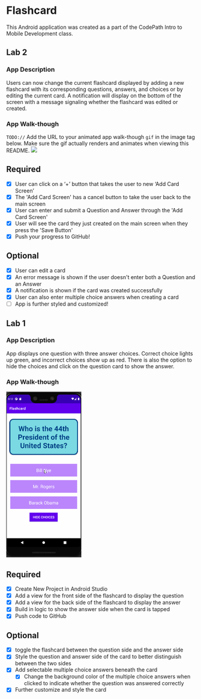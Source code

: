 # Flashcard
This Android application was created as a part of the CodePath Intro to Mobile Development class.

## Lab 2

### App Description
Users can now change the current flashcard displayed by adding a new flashcard with its corresponding questions, answers, and choices or by editing the current card. A notification will display on the bottom of the screen with a message signaling whether the flashcard was edited or created.

### App Walk-though
`TODO://` Add the URL to your animated app walk-though `gif` in the image tag below. Make sure the gif actually renders and animates when viewing this README.
<img src="YOUR_GIF_URL_HERE" width=200><br>

## Required
- [x] User can click on a ‘+’ button that takes the user to new ‘Add Card Screen’
- [x] The 'Add Card Screen' has a cancel button to take the user back to the main screen
- [x] User can enter and submit a Question and Answer through the 'Add Card Screen'
- [x] User will see the card they just created on the main screen when they press the 'Save Button'
- [x] Push your progress to GitHub!

## Optional
- [x] User can edit a card
- [x] An error message is shown if the user doesn't enter both a Question and an Answer
- [x] A notification is shown if the card was created successfully
- [x] User can also enter multiple choice answers when creating a card
- [ ] App is further styled and customized!

## Lab 1

### App Description
App displays one question with three answer choices. Correct choice lights up green, and incorrect choices show up as red. There is also the option to hide the choices and click on the question card to show the answer.

### App Walk-though
<img src="walkthroughs/codepath-lab-1.gif" width=200><br>

## Required
- [x] Create New Project in Android Studio
- [x] Add a view for the front side of the flashcard to display the question
- [x] Add a view for the back side of the flashcard to display the answer
- [x] Build in logic to show the answer side when the card is tapped
- [x] Push code to GitHub
## Optional
- [x] toggle the flashcard between the question side and the answer side
- [x] Style the question and answer side of the card to better distinguish between the two sides
- [x] Add selectable multiple choice answers beneath the card
   - [x] Change the background color of the multiple choice answers when clicked to indicate whether the question was answered correctly
- [x] Further customize and style the card

